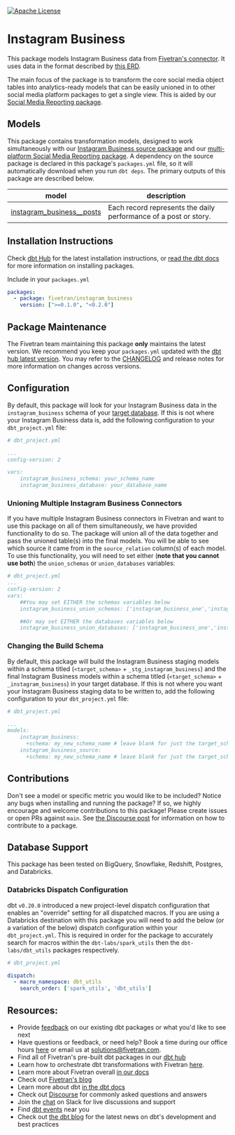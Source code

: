 [![Apache License](https://img.shields.io/badge/License-Apache%202.0-blue.svg)](https://opensource.org/licenses/Apache-2.0)
# Instagram Business

This package models Instagram Business data from [Fivetran's connector](https://fivetran.com/docs/applications/instagram-business). It uses data in the format described by [this ERD](https://fivetran.com/docs/applications/instagram-business#schemainformation).

The main focus of the package is to transform the core social media object tables into analytics-ready models that can be easily unioned in to other social media platform packages to get a single view. This is aided by our [Social Media Reporting package](https://github.com/fivetran/dbt_social_media_reporting).

## Models

This package contains transformation models, designed to work simultaneously with our [Instagram Business source package](https://github.com/fivetran/dbt_instagram_business_source) and our [multi-platform Social Media Reporting package](https://github.com/fivetran/dbt_social_media_reporting). A dependency on the source package is declared in this package's `packages.yml` file, so it will automatically download when you run `dbt deps`. The primary outputs of this package are described below.

| **model**                    | **description**                                                                                                        |
| ---------------------------- | ---------------------------------------------------------------------------------------------------------------------- |
| [instagram_business__posts](https://github.com/fivetran/dbt_instagram_business/blob/main/models/instagram_business__posts.sql)         | Each record represents the daily performance of a post or story. |

## Installation Instructions
Check [dbt Hub](https://hub.getdbt.com/) for the latest installation instructions, or [read the dbt docs](https://docs.getdbt.com/docs/package-management) for more information on installing packages.

Include in your `packages.yml`

```yaml
packages:
  - package: fivetran/instagram_business
    version: [">=0.1.0", "<0.2.0"]
```

## Package Maintenance
The Fivetran team maintaining this package **only** maintains the latest version. We recommend you keep your `packages.yml` updated with the [dbt hub latest version](https://hub.getdbt.com/fivetran/instagram_business/latest/). You may refer to the [CHANGELOG](/CHANGELOG.md) and release notes for more information on changes across versions.

## Configuration
By default, this package will look for your Instagram Business data in the `instagram_business` schema of your [target database](https://docs.getdbt.com/docs/running-a-dbt-project/using-the-command-line-interface/configure-your-profile). If this is not where your Instagram Business data is, add the following configuration to your `dbt_project.yml` file:

```yml
# dbt_project.yml

...
config-version: 2

vars:
    instagram_business_schema: your_schema_name
    instagram_business_database: your_database_name 
```

### Unioning Multiple Instagram Business Connectors
If you have multiple Instagram Business connectors in Fivetran and want to use this package on all of them simultaneously, we have provided functionality to do so. The package will union all of the data together and pass the unioned table(s) into the final models. You will be able to see which source it came from in the `source_relation` column(s) of each model. To use this functionality, you will need to set either (**note that you cannot use both**) the `union_schemas` or `union_databases` variables:

```yml
# dbt_project.yml
...
config-version: 2
vars:
    ##You may set EITHER the schemas variables below
    instagram_business_union_schemas: ['instagram_business_one','instagram_business_two']

    ##Or may set EITHER the databases variables below
    instagram_business_union_databases: ['instagram_business_one','instagram_business_two']
```
### Changing the Build Schema

By default, this package will build the Instagram Business staging models within a schema titled (`<target_schema>` + `_stg_instagram_business`) and the final Instagram Business models within a schema titled (`<target_schema>` + `_instagram_business`) in your target database. If this is not where you want your Instagram Business staging data to be written to, add the following configuration to your `dbt_project.yml` file:

```yml
# dbt_project.yml

...
models:
    instagram_business:
      +schema: my_new_schema_name # leave blank for just the target_schema
    instagram_business_source:
      +schema: my_new_schema_name # leave blank for just the target_schema
```

## Contributions

Don't see a model or specific metric you would like to be included? Notice any bugs when installing and running the package? If so, we highly encourage and welcome contributions to this package! 
Please create issues or open PRs against `main`. See [the Discourse post](https://discourse.getdbt.com/t/contributing-to-a-dbt-package/657) for information on how to contribute to a package.

## Database Support

This package has been tested on BigQuery, Snowflake, Redshift, Postgres, and Databricks.

### Databricks Dispatch Configuration
dbt `v0.20.0` introduced a new project-level dispatch configuration that enables an "override" setting for all dispatched macros. If you are using a Databricks destination with this package you will need to add the below (or a variation of the below) dispatch configuration within your `dbt_project.yml`. This is required in order for the package to accurately search for macros within the `dbt-labs/spark_utils` then the `dbt-labs/dbt_utils` packages respectively.
```yml
# dbt_project.yml

dispatch:
  - macro_namespace: dbt_utils
    search_order: ['spark_utils', 'dbt_utils']
```

## Resources:
- Provide [feedback](https://www.surveymonkey.com/r/DQ7K7WW) on our existing dbt packages or what you'd like to see next
- Have questions or feedback, or need help? Book a time during our office hours [here](https://calendly.com/fivetran-solutions-team/fivetran-solutions-team-office-hours) or email us at solutions@fivetran.com.
- Find all of Fivetran's pre-built dbt packages in our [dbt hub](https://hub.getdbt.com/fivetran/)
- Learn how to orchestrate dbt transformations with Fivetran [here](https://fivetran.com/docs/transformations/dbt).
- Learn more about Fivetran overall [in our docs](https://fivetran.com/docs)
- Check out [Fivetran's blog](https://fivetran.com/blog)
- Learn more about dbt [in the dbt docs](https://docs.getdbt.com/docs/introduction)
- Check out [Discourse](https://discourse.getdbt.com/) for commonly asked questions and answers
- Join the [chat](http://slack.getdbt.com/) on Slack for live discussions and support
- Find [dbt events](https://events.getdbt.com) near you
- Check out [the dbt blog](https://blog.getdbt.com/) for the latest news on dbt's development and best practices
